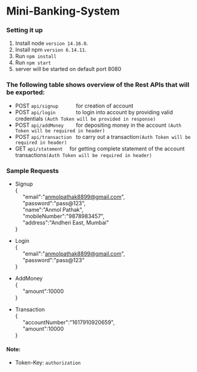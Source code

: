 # Mini-Banking-System

### Setting it up
1. Install node `version 14.16.0`.
2. Install npm `version 6.14.11`.
3. Run `npm install`
4. Run `npm start`
5. server will be started on default port 8080

### The following table shows overview of the Rest APIs that will be exported:

- POST    `api/signup      `	             for creation of account
- POST    `api/login       `               to login into account by providing valid credentials `(Auth Token will be provided in response)`
- POST    `api/addMoney    `               for depositing money in the account `(Auth Token will be required in header)`
- POST    `api/transaction `               to carry out a transaction`(Auth Token will be required in header)`
- GET     `api/statement  `               for getting complete statement of the account transactions`(Auth Token will be required in header)`


### Sample Requests
- Signup     
{<br>&nbsp;&nbsp;&nbsp;&nbsp;&nbsp;"email":"anmolpathak8899@gmail.com",<br>&nbsp;&nbsp;&nbsp;&nbsp;&nbsp;"password":"pass@123",<br>&nbsp;&nbsp;&nbsp;&nbsp;&nbsp;"name":"Anmol Pathak",&nbsp;<br>&nbsp;&nbsp;&nbsp;&nbsp;&nbsp;"mobileNumber":"9878983457",<br>&nbsp;&nbsp;&nbsp;&nbsp;&nbsp;"address":"Andheri East, Mumbai"<br>}

- Login     
{<br>&nbsp;&nbsp;&nbsp;&nbsp;&nbsp;"email":"anmolpathak8899@gmail.com",<br>&nbsp;&nbsp;&nbsp;&nbsp;&nbsp;"password":"pass@123"<br>}

- AddMoney  
{<br>&nbsp;&nbsp;&nbsp;&nbsp;&nbsp;"amount":10000 <br>}

- Transaction    
{<br>&nbsp;&nbsp;&nbsp;&nbsp;&nbsp;"accountNumber":"1617910920659",<br>&nbsp;&nbsp;&nbsp;&nbsp;&nbsp;"amount":10000 <br>}

#### Note:
- Token-Key: `authorization`